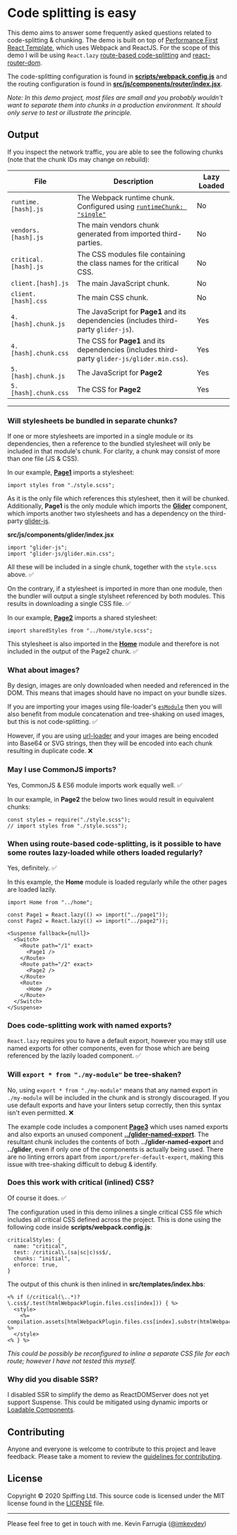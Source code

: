 # Code splitting is easy

This demo aims to answer some frequently asked questions related to code-splitting & chunking. The demo is built on top of [Performance First React Template](https://github.com/kevinfarrugia/performance-first-react-template), which uses Webpack and ReactJS. For the scope of this demo I will be using `React.lazy` [route-based code-splitting](https://reactjs.org/docs/code-splitting.html#route-based-code-splitting) and [react-router-dom](https://reactrouter.com/web/guides/quick-start).

The code-splitting configuration is found in [**scripts/webpack.config.js**](https://github.com/kevinfarrugia/code-splitting-demo/blob/master/scripts/webpack.config.js) and the routing configuration is found in [**src/js/components/router/index.jsx**](https://github.com/kevinfarrugia/code-splitting-demo/blob/master/src/js/components/router/index.jsx).

_Note: In this demo project, most files are small and you probably wouldn't want to separate them into chunks in a production environment. It should only serve to test or illustrate the principle._

## Output

If you inspect the network traffic, you are able to see the following chunks (note that the chunk IDs may change on rebuild):

| File                 | Description                                                                                                                                         | Lazy Loaded |
| -------------------- | --------------------------------------------------------------------------------------------------------------------------------------------------- | ----------- |
| `runtime.[hash].js`  | The Webpack runtime chunk. Configured using [`runtimeChunk: "single"`](https://webpack.js.org/configuration/optimization/#optimizationruntimechunk) | No          |
| `vendors.[hash].js`  | The main vendors chunk generated from imported third-parties.                                                                                       | No          |
| `critical.[hash].js` | The CSS modules file containing the class names for the critical CSS.                                                                               | No          |
| `client.[hash].js`   | The main JavaScript chunk.                                                                                                                          | No          |
| `client.[hash].css`  | The main CSS chunk.                                                                                                                                 | No          |
| `4.[hash].chunk.js`  | The JavaScript for **Page1** and its dependencies (includes third-party `glider-js`).                                                               | Yes         |
| `4.[hash].chunk.css` | The CSS for **Page1** and its dependencies (includes third-party `glider-js/glider.min.css`).                                                       | Yes         |
| `5.[hash].chunk.js`  | The JavaScript for **Page2**                                                                                                                        | Yes         |
| `5.[hash].chunk.css` | The CSS for **Page2**                                                                                                                               | Yes         |

---

### Will stylesheets be bundled in separate chunks?

If one or more stylesheets are imported in a single module or its dependencies, then a reference to the bundled stylesheet will only be included in that module's chunk. For clarity, a chunk may consist of more than one file (JS & CSS).

In our example, [**Page1**](https://github.com/kevinfarrugia/code-splitting-demo/blob/master/src/js/components/page1/index.jsx) imports a stylesheet:

```
import styles from "./style.scss";
```

As it is the only file which references this stylesheet, then it will be chunked. Additionally, **Page1** is the only module which imports the [**Glider**](https://github.com/kevinfarrugia/code-splitting-demo/blob/master/src/js/components/glider/index.jsx) component, which imports another two stylesheets and has a dependency on the third-party [glider-js](https://github.com/NickPiscitelli/Glider.js).

**src/js/components/glider/index.jsx**

```
import "glider-js";
import "glider-js/glider.min.css";
```

All these will be included in a single chunk, together with the `style.scss` above. ✅

On the contrary, if a stylesheet is imported in more than one module, then the bundler will output a single stylsheet referenced by both modules. This results in downloading a single CSS file. ✅

In our example, [**Page2**](https://github.com/kevinfarrugia/code-splitting-demo/blob/master/src/js/components/page2/index.jsx) imports a shared stylesheet:

```
import sharedStyles from "../home/style.scss";
```

This stylesheet is also imported in the [**Home**](https://github.com/kevinfarrugia/code-splitting-demo/blob/master/src/js/components/home/index.jsx) module and therefore is not included in the output of the Page2 chunk. ✅

### What about images?

By design, images are only downloaded when needed and referenced in the DOM. This means that images should have no impact on your bundle sizes.

If you are importing your images using file-loader's [`esModule`](https://webpack.js.org/loaders/file-loader/#esmodule) then you will also benefit from module concatenation and tree-shaking on used images, but this is not code-splitting. ✅

However, if you are using [url-loader](https://webpack.js.org/loaders/url-loader/) and your images are being encoded into Base64 or SVG strings, then they will be encoded into each chunk resulting in duplicate code. ❌

### May I use CommonJS imports?

Yes, CommonJS & ES6 module imports work equally well. ✅

In our example, in **Page2** the below two lines would result in equivalent chunks:

```
const styles = require("./style.scss");
// import styles from "./style.scss");
```

### When using route-based code-splitting, is it possible to have some routes lazy-loaded while others loaded regularly?

Yes, definitely. ✅

In this example, the **Home** module is loaded regularly while the other pages are loaded lazily.

```
import Home from "../home";

const Page1 = React.lazy(() => import("../page1"));
const Page2 = React.lazy(() => import("../page2"));
```

```
<Suspense fallback={null}>
  <Switch>
    <Route path="/1" exact>
      <Page1 />
    </Route>
    <Route path="/2" exact>
      <Page2 />
    </Route>
    <Route>
      <Home />
    </Route>
  </Switch>
</Suspense>
```

### Does code-splitting work with named exports?

`React.lazy` requires you to have a default export, however you may still use named exports for other components, even for those which are being referenced by the lazily loaded component. ✅

### Will `export * from "./my-module"` be tree-shaken?

No, using `export * from "./my-module"` means that any named export in `./my-module` will be included in the chunk and is strongly discouraged. If you use default exports and have your linters setup correctly, then this syntax isn't even permitted. ❌

The example code includes a component [**Page3**](https://github.com/kevinfarrugia/code-splitting-demo/blob/master/src/js/components/page3/index.jsx) which uses named exports and also exports an unused component [**../glider-named-export**](https://github.com/kevinfarrugia/code-splitting-demo/blob/master/src/js/components/glider-named-export/index.jsx). The resultant chunk includes the contents of both **../glider-named-export** and **../glider**, even if only one of the components is actually being used. There are no linting errors apart from `import/prefer-default-export`, making this issue with tree-shaking difficult to debug & identify.

### Does this work with critical (inlined) CSS?

Of course it does. ✅

The configuration used in this demo inlines a single critical CSS file which includes all critical CSS defined across the project. This is done using the following code inside **scripts/webpack.config.js**:

```
criticalStyles: {
  name: "critical",
  test: /critical\.(sa|sc|c)ss$/,
  chunks: "initial",
  enforce: true,
}
```

The output of this chunk is then inlined in **src/templates/index.hbs**:

```
<% if (/critical(\..*)?\.css$/.test(htmlWebpackPlugin.files.css[index])) { %>
  <style>
    <%= compilation.assets[htmlWebpackPlugin.files.css[index].substr(htmlWebpackPlugin.files.publicPath.length)].source() %>
  </style>
<% } %>
```

_This could be possibly be reconfigured to inline a separate CSS file for each route; however I have not tested this myself._

### Why did you disable SSR?

I disabled SSR to simplify the demo as ReactDOMServer does not yet support Suspense. This could be mitigated using dynamic imports or [Loadable Components](https://github.com/gregberge/loadable-components).

## Contributing

Anyone and everyone is welcome to contribute to this project and leave feedback. Please take a moment to review the [guidelines for contributing](contributing.md).

## License

Copyright © 2020 Spiffing Ltd. This source code is licensed under the MIT license found in the [LICENSE](LICENSE) file.

---

Please feel free to get in touch with me. Kevin Farrugia ([@imkevdev](https://twitter.com/imkevdev))
